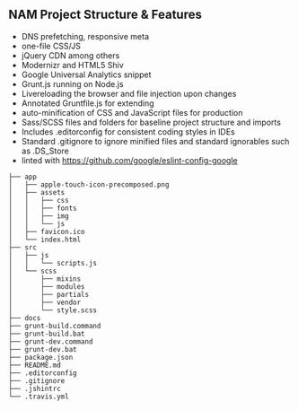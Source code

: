 ## NAM Project Structure & Features

- DNS prefetching, responsive meta
- one-file CSS/JS
- jQuery CDN among others
- Modernizr and HTML5 Shiv
- Google Universal Analytics snippet
- Grunt.js running on Node.js
- Livereloading the browser and file injection upon changes
- Annotated Gruntfile.js for extending
- auto-minification of CSS and JavaScript files for production
- Sass/SCSS files and folders for baseline project structure and imports
- Includes .editorconfig for consistent coding styles in IDEs
- Standard .gitignore to ignore minified files and standard ignorables such as .DS_Store
- linted with https://github.com/google/eslint-config-google


````
├── app
│   ├── apple-touch-icon-precomposed.png
│   ├── assets
│   │   ├── css
│   │   ├── fonts
│   │   ├── img
│   │   └── js
│   ├── favicon.ico
│   └── index.html
├── src
│   ├── js
│   │   └── scripts.js
│   └── scss
│       ├── mixins
│       ├── modules
│       ├── partials
│       ├── vendor
│       └── style.scss
├── docs
├── grunt-build.command
├── grunt-build.bat
├── grunt-dev.command
├── grunt-dev.bat
├── package.json
├── README.md
├── .editorconfig
├── .gitignore
├── .jshintrc
└── .travis.yml
````
